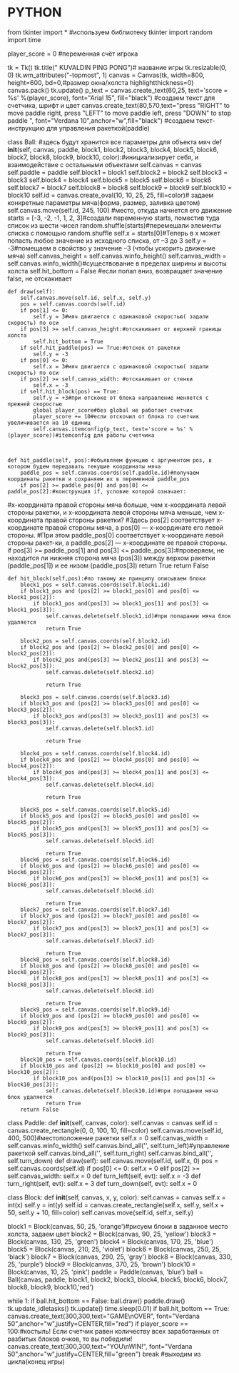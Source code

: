 # PYTHON
from tkinter import * #используем библиотеку tkinter
import random
import time


player_score = 0 #переменная счёт игрока

tk = Tk()
tk.title(" KUVALDIN PING PONG")# название игры
tk.resizable(0, 0)
tk.wm_attributes("-topmost", 1)
canvas = Canvas(tk, width=800, height=600, bd=0,#размер окна/холста
highlightthickness=0)
canvas.pack()
tk.update()
p_text = canvas.create_text(60,25,
                         text='score = %s' %(player_score),
                         font="Arial 15",
                         fill="black") #создаем текст для счетчика, шрифт и цвет
canvas.create_text(80,570,text="press \"RIGHT\" to move paddle right, press \"LEFT\" to move paddle left, press \"DOWN\" to stop paddle ",
          font="Verdana 10",anchor="w",fill="black") #создаем текст-инструкцию для управления ракеткой(paddle)

class Ball: #здесь будут хранится все параметры для объекта мяч
    def __init__(self, canvas, paddle, block1, block2, block3, block4, block5, block6, block7, block8, block9, block10, color):#инициализирует себя, и взаимодействие с остальными объектами
        self.canvas = canvas
        self.paddle = paddle
        self.block1 = block1
        self.block2 = block2
        self.block3 = block3
        self.block4 = block4
        self.block5 = block5
        self.block6 = block6
        self.block7 = block7
        self.block8 = block8
        self.block9 = block9
        self.block10 = block10
        self.id = canvas.create_oval(10, 10, 25, 25, fill=color)# задаем конкретные параметры мяча(форма, размер, заливка цветом)
        self.canvas.move(self.id, 245, 100) #место, откуда начнется его движение
        starts = [-3, -2, -1, 1, 2, 3]#создали переменную starts, поместив туда список из шести чисел
        random.shuffle(starts)#перемешали элементы списка с помощью random.shuffle
        self.x = starts[0]#Теперь в x может попасть любое значение из исходного списка, от –3 до 3
        self.y = -3#помещаем в свойство y значение –3 (чтобы ускорить движение мяча)
        self.canvas_height = self.canvas.winfo_height()
        self.canvas_width = self.canvas.winfo_width()#существование в пределах ширины и высоты холста
        self.hit_bottom = False #если попал вниз, возвращает значение false, не отскакивает
        
   
    def draw(self):
        self.canvas.move(self.id, self.x, self.y)
        pos = self.canvas.coords(self.id)
        if pos[1] <= 0:
            self.y = 3#мяч двигается с одинаковой скоростью( задали скорость) по оси 
        if pos[3] >= self.canvas_height:#отскакивает от верхней границы холста
            self.hit_bottom = True
        if self.hit_paddle(pos) == True:#отскок от ракетки
            self.y = -3
        if pos[0] <= 0:
            self.x = 3#мяч двигается с одинаковой скоростью( задали скорость) по оси
        if pos[2] >= self.canvas_width: #отскакивает от стенки
            self.x = -3
        if self.hit_block(pos) == True:
            self.y = +3#при отскоке от блока направление меняется с прежней скоростью
            global player_score#без global не работает счетчик
            player_score += 10#если отскочил от блока то счетчик увеличивается на 10 единиц
            self.canvas.itemconfig(p_text, text='score = %s' %(player_score))#itemconfig для работы счетчика
       
            

    def hit_paddle(self, pos):#объявляем функцию с аргументом pos, в котором будем передавать текущие координаты мяча
        paddle_pos = self.canvas.coords(self.paddle.id)#получаем координаты ракетки и сохраняем их в переменной paddle_pos
        if pos[2] >= paddle_pos[0] and pos[0] <= paddle_pos[2]:#конструкция if, условие которой означает:
#x-координата правой стороны мяча больше, чем x-координата левой стороны ракетки, и x-координата левой стороны мяча меньше, чем x-координата правой стороны ракетки?
#Здесь pos[2] соответствует x-координате правой стороны мяча, а pos[0] — x-координате его левой стороны.
#При этом paddle_pos[0] соответствует x-координате левой стороны ракет-ки, а paddle_pos[2] — х-координате ее правой стороны. 
            if pos[3] >= paddle_pos[1] and pos[3] <= paddle_pos[3]:#проверяем, не находится ли нижняя сторона мяча (pos[3]) между верхом ракетки (paddle_pos[1]) и ее низом (paddle_pos[3])
                return True
        return False
    
    def hit_block(self,pos):#по такому же принципу описываем блоки
        block1_pos = self.canvas.coords(self.block1.id)
        if block1_pos and (pos[2] >= block1_pos[0] and pos[0] <= block1_pos[2]):
            if block1_pos and(pos[3] >= block1_pos[1] and pos[3] <= block1_pos[3]):
                self.canvas.delete(self.block1.id)#при попадании мяча блок удаляется
                return True

        block2_pos = self.canvas.coords(self.block2.id)
        if block2_pos and (pos[2] >= block2_pos[0] and pos[0] <= block2_pos[2]):
            if block2_pos and(pos[3] >= block2_pos[1] and pos[3] <= block2_pos[3]):
                self.canvas.delete(self.block2.id)

                return True

        block3_pos = self.canvas.coords(self.block3.id)
        if block3_pos and (pos[2] >= block3_pos[0] and pos[0] <= block3_pos[2]):
            if block3_pos and(pos[3] >= block3_pos[1] and pos[3] <= block3_pos[3]):
                self.canvas.delete(self.block3.id)

                return True

        block4_pos = self.canvas.coords(self.block4.id)
        if block4_pos and (pos[2] >= block4_pos[0] and pos[0] <= block4_pos[2]):
            if block4_pos and(pos[3] >= block4_pos[1] and pos[3] <= block4_pos[3]):
                self.canvas.delete(self.block4.id)

                return True

        block5_pos = self.canvas.coords(self.block5.id)
        if block5_pos and (pos[2] >= block5_pos[0] and pos[0] <= block5_pos[2]):
            if block5_pos and(pos[3] >= block5_pos[1] and pos[3] <= block5_pos[3]):
                self.canvas.delete(self.block5.id)

                return True
        block6_pos = self.canvas.coords(self.block6.id)
        if block6_pos and (pos[2] >= block6_pos[0] and pos[0] <= block6_pos[2]):
            if block6_pos and(pos[3] >= block6_pos[1] and pos[3] <= block6_pos[3]):
                self.canvas.delete(self.block6.id)

                return True
        block7_pos = self.canvas.coords(self.block7.id)
        if block7_pos and (pos[2] >= block7_pos[0] and pos[0] <= block7_pos[2]):
            if block7_pos and(pos[3] >= block7_pos[1] and pos[3] <= block7_pos[3]):
                self.canvas.delete(self.block7.id)

                return True
        block8_pos = self.canvas.coords(self.block8.id)
        if block8_pos and (pos[2] >= block8_pos[0] and pos[0] <= block8_pos[2]):
            if block8_pos and(pos[3] >= block8_pos[1] and pos[3] <= block8_pos[3]):
                self.canvas.delete(self.block8.id)

                return True
        block9_pos = self.canvas.coords(self.block9.id)
        if block9_pos and (pos[2] >= block9_pos[0] and pos[0] <= block9_pos[2]):
            if block9_pos and(pos[3] >= block9_pos[1] and pos[3] <= block9_pos[3]):
                self.canvas.delete(self.block9.id)

                return True
        block10_pos = self.canvas.coords(self.block10.id)
        if block10_pos and (pos[2] >= block10_pos[0] and pos[0] <= block10_pos[2]):
            if block10_pos and(pos[3] >= block10_pos[1] and pos[3] <= block10_pos[3]):
                self.canvas.delete(self.block10.id)#при попадании мяча блок удаляется
                return True
        return False

           

class Paddle:
    def __init__(self, canvas, color):
        self.canvas = canvas
        self.id = canvas.create_rectangle(0, 0, 100, 10, fill=color)
        self.canvas.move(self.id, 400, 500)#местоположение ракетки
        self.x = 0
        self.canvas_width = self.canvas.winfo_width()
        self.canvas.bind_all('<KeyPress-Left>', self.turn_left)#управление ракеткой
        self.canvas.bind_all('<KeyPress-Right>', self.turn_right)
        self.canvas.bind_all('<KeyPress-Down>', self.turn_down)
    def draw(self):
        self.canvas.move(self.id, self.x, 0)
        pos = self.canvas.coords(self.id)
        if pos[0] <= 0:
            self.x = 0
        elif pos[2] >= self.canvas_width:
            self.x = 0
    def turn_left(self, evt):
        self.x = -3
    def turn_right(self, evt):
        self.x = 3
    def turn_down(self, evt):
        self.x = 0

class Block:
    def __init__(self, canvas, x, y, color):
        self.canvas = canvas
        self.x = int(x)
        self.y = int(y)
        self.id = canvas.create_rectangle(self.x, self.y, self.x + 50, self.y + 10, fill=color)
        self.canvas.move(self.id, self.x, self.y)
        


block1 = Block(canvas, 50, 25, 'orange')#рисуем блоки в заданное место холста, задаем цвет
block2 = Block(canvas, 90, 25, 'yellow')
block3 = Block(canvas, 130, 25, 'green')
block4 = Block(canvas, 170, 25, 'blue')
block5 = Block(canvas, 210, 25, 'violet')
block6 = Block(canvas, 250, 25, 'black')
block7 = Block(canvas, 290, 25, 'gray')
block8 = Block(canvas, 330, 25, 'purple')
block9 = Block(canvas, 370, 25, 'brown')
block10 = Block(canvas, 10, 25, 'pink')
paddle = Paddle(canvas, 'blue')
ball = Ball(canvas, paddle, block1, block2, block3, block4, block5, block6, block7, block8, block9, block10,'red')


while 1:
    if ball.hit_bottom == False:
        ball.draw()
        paddle.draw()
    tk.update_idletasks()
    tk.update()
    time.sleep(0.01)
    if ball.hit_bottom == True:
        canvas.create_text(300,300,text="GAME\nOVER",
          font="Verdana 50",anchor="w",justify=CENTER,fill="red")
    if player_score == 100:#костыль! Если счетчик равен количеству всех заработанных от разбитых блоков очков, то вы победили!
        canvas.create_text(300,300,text="YOU\nWIN!",
          font="Verdana 50",anchor="w",justify=CENTER,fill="green")
        break #выходим из цикла(конец игры)

